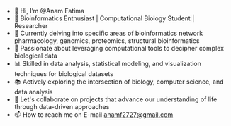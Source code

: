 - 👋 Hi, I’m @Anam Fatima
- 🔬 Bioinformatics Enthusiast | Computational Biology Student | Researcher
- 👀 Currently delving into specific areas of bioinformatics network pharmacology, genomics, proteomics, structural bioinformatics
- 🌱 Passionate about leveraging computational tools to decipher complex biological data
- 📊 Skilled in data analysis, statistical modeling, and visualization techniques for biological datasets
- 📚 Actively exploring the intersection of biology, computer science, and data analysis
- 🌟 Let's collaborate on projects that advance our understanding of life through data-driven approaches
- 📫 How to reach me on E-mail anamf2727@gmail.com

<!---
ItsFatimaAnam/ItsFatimaAnam is a ✨ special ✨ repository because its `README.md` (this file) appears on your GitHub profile.
You can click the Preview link to take a look at your changes.
--->
